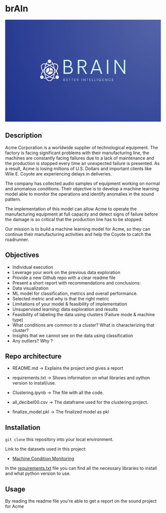 # brAIn

![App Screenshot](https://github.com/agilepydev/brAIn-individual-/blob/development/assets/brain.png)

## Description
Acme Corporation is a worldwide supplier of technological equipment. The factory is facing significant problems with their manufacturing line, the machines are constantly facing failures due to a lack of maintenance and the production is stopped every time an unexpected failure is presented. As a result, Acme is losing millions of U.S. Dollars and important clients like Wile E. Coyote are experiencing delays in deliveries.

The company has collected audio samples of equipment working on normal and anomalous conditions. Their objective is to develop a machine learning model able to monitor the operations and identify anomalies in the sound pattern.

The implementation of this model can allow Acme to operate the manufacturing equipment at full capacity and detect signs of failure before the damage is so critical that the production line has to be stopped.

Our mission is to build a machine learning model for Acme, so they can continue their manufacturing activities and help the Coyote to catch the roadrunner.


## Objectives

- Individual execution
- Leverage your work on the previous data exploration
- Provide a new Github repo with a clear readme file
- Present a short report with recommendations and conclusions:
- Data visualization
- ML model for classification, metrics and overall performance.
- Selected metric and why is that the right metric
- Limitations of your model & feasibility of implementation
- Unsupervised learning: data exploration and results
- Feasibility of labeling the data using clusters (Failure mode & machine type)
- What conditions are common to a cluster? What is characterizing that cluster?
- Insights that we cannot see on the data using classification
- Any outliers? Why ?


## Repo architecture

* README.md -> Explains the project and gives a report

* requirements.txt -> Shows information on what libraries and oython version to install/use.

* Clustering.ipynb  -> The file with all the code.

* all_decibel00.csv -> The dataframe used for the clustering project.

* finalize_model.pkl -> The finalized model as pkl


## Installation

`git clone` this repository into your local environment. 

Link to the datasets used in this project:

* [Machine Condition Monitoring](https://zenodo.org/record/3384388#.YFIrNXnvJEY)

In the [requirements.txt]('https://github.com/agilepydev/brAIn-individual-/blob/development/requirements.txt') file you can find all the necessary libraries to install and what python version to use.

## Usage

By reading the readme file you're able to get a report on the sound project for Acme

